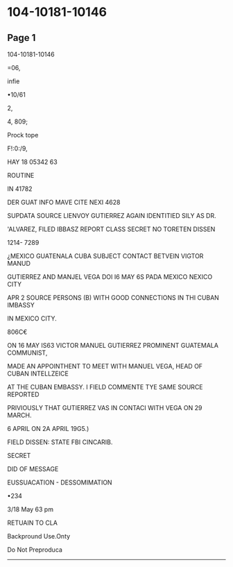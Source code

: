 # 104-10181-10146

## Page 1

104-10181-10146

=06,

infie

•10/61

2,

4, 809;

Prock tope

F!:0:/9,

HAY 18 05342 63

ROUTINE

IN 41782

DER GUAT INFO MAVE CITE NEXI 4628

SUPDATA SOURCE LIENVOY GUTIERREZ AGAIN IDENTITIED SILY AS DR.

'ALVAREZ, FILED IBBASZ REPORT CLASS SECRET NO TORETEN DISSEN

1214- 7289

¿MEXICO GUATENALA CUBA SUBJECT CONTACT BETVEIN VIGTOR MANUD

GUTIERREZ AND MANJEL VEGA DOI I6 MAY 6S PADA MEXICO NEXICO CITY

APR 2 SOURCE PERSONS (B) WITH GOOD CONNECTIONS IN THI CUBAN IMBASSY

IN MEXICO CITY.

806C€

ON 16 MAY IS63 VICTOR MANUEL GUTIERREZ PROMINENT GUATEMALA COMMUNIST,

MADE AN APPOINTHENT TO MEET WITH MANUEL VEGA, HEAD OF CUBAN INTELLZEICE

AT THE CUBAN EMBASSY. I FIELD COMMENTE TYE SAME SOURCE REPORTED

PRIVIOUSLY THAT GUTIERREZ VAS IN CONTACI WITH VEGA ON 29 MARCH.

6 APRIL ON 2A APRIL 19G5.)

FIELD DISSEN: STATE FBI CINCARIB.

SECRET

DID OF MESSAGE

EUSSUACATION - DESSOMIMATION

•234

3/18 May 63 pm

RETUAIN TO CLA

Backpround Use.Onty

Do Not Preproduca

---


